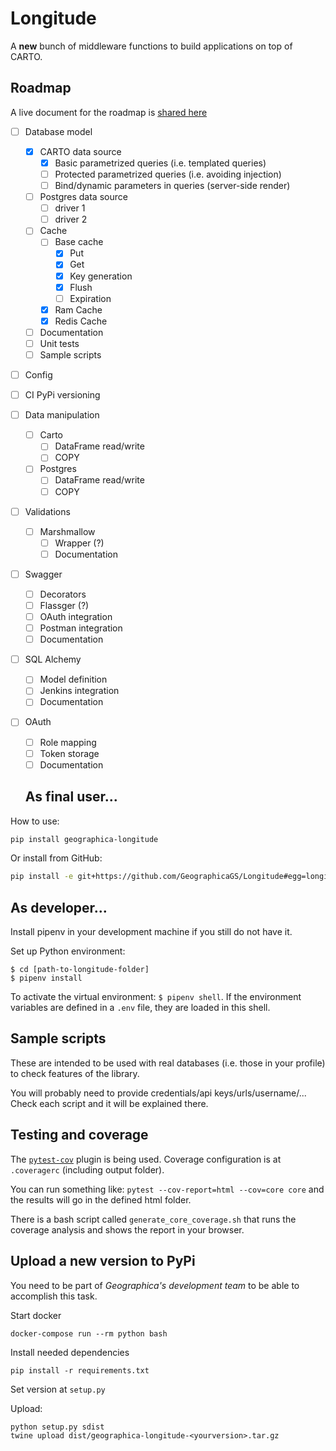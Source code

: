 # Longitude

A **new** bunch of middleware functions to build applications on top of CARTO.

## Roadmap

A live document for the roadmap is [shared here](https://docs.google.com/document/d/1nO_JLaKFmr5h6MudDklFutv96CfkNjJxfd0xyh1szwM/edit#heading=h.44g51xumzfku)

- [ ] Database model
  - [x] CARTO data source
    - [x] Basic parametrized queries (i.e. templated queries)
    - [ ] Protected parametrized queries (i.e. avoiding injection)
    - [ ] Bind/dynamic parameters in queries (server-side render)
  - [ ] Postgres data source
    - [ ] driver 1
    - [ ] driver 2
  - [ ] Cache
    - [ ] Base cache
      - [x] Put
      - [x] Get
      - [x] Key generation
      - [x] Flush
      - [ ] Expiration
    - [x] Ram Cache
    - [x] Redis Cache
  - [ ] Documentation
  - [ ] Unit tests
  - [ ] Sample scripts
 
- [ ] Config
 
- [ ] CI PyPi versioning

- [ ] Data manipulation
  - [ ] Carto
    - [ ] DataFrame read/write
    - [ ] COPY
  -[ ] Postgres
    - [ ] DataFrame read/write
    - [ ] COPY
 
- [ ] Validations
  - [ ] Marshmallow
    - [ ] Wrapper (?)
    - [ ] Documentation
 
- [ ] Swagger
  - [ ] Decorators
  - [ ] Flassger (?)
  - [ ] OAuth integration
  - [ ] Postman integration
  - [ ] Documentation
  
- [ ] SQL Alchemy
  - [ ] Model definition
  - [ ] Jenkins integration
  - [ ] Documentation

- [ ] OAuth
  - [ ] Role mapping
  - [ ] Token storage
  - [ ] Documentation
  
  ## As final user...

How to use:
```bash
pip install geographica-longitude
```

Or install from GitHub:
```bash
pip install -e git+https://github.com/GeographicaGS/Longitude#egg=longitude
```

## As developer...

Install pipenv in your development machine if you still do not have it.

Set up Python environment:

```shell
$ cd [path-to-longitude-folder]
$ pipenv install
```

To activate the virtual environment: `$ pipenv shell`. If the environment variables are defined in a `.env` file, they are loaded in this shell.

## Sample scripts

These are intended to be used with real databases (i.e. those in your profile) to check features of the library.

You will probably need to provide credentials/api keys/urls/username/... Check each script and it will be explained there.

## Testing and coverage 

The [```pytest-cov```](https://pytest-cov.readthedocs.io/en/latest/) plugin is being used. Coverage configuration is at ```.coveragerc``` (including output folder).

You can run something like: ```pytest --cov-report=html --cov=core core``` and the results will go in the defined html folder.

There is a bash script called ```generate_core_coverage.sh``` that runs the coverage analysis and shows the report in your browser.

## Upload a new version to PyPi

You need to be part of *Geographica's development team* to be able to accomplish this task.

Start docker
```
docker-compose run --rm python bash
```

Install needed dependencies
```
pip install -r requirements.txt
```

Set version at ```setup.py```

Upload:
```
python setup.py sdist
twine upload dist/geographica-longitude-<yourversion>.tar.gz
```
